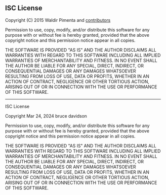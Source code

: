 ## ISC License

Copyright (C) 2015 Waldir Pimenta and [contributors](https://github.com/browserpad/browserpad/contributors)

Permission to use, copy, modify, and/or distribute this software
for any purpose with or without fee is hereby granted,
provided that the above copyright notice and this permission notice
appear in all copies.

THE SOFTWARE IS PROVIDED "AS IS"
AND THE AUTHOR DISCLAIMS ALL WARRANTIES WITH REGARD TO THIS SOFTWARE
INCLUDING ALL IMPLIED WARRANTIES OF MERCHANTABILITY AND FITNESS.
IN NO EVENT SHALL THE AUTHOR BE LIABLE
FOR ANY SPECIAL, DIRECT, INDIRECT, OR CONSEQUENTIAL DAMAGES
OR ANY DAMAGES WHATSOEVER RESULTING FROM LOSS OF USE, DATA OR PROFITS,
WHETHER IN AN ACTION OF CONTRACT, NEGLIGENCE OR OTHER TORTIOUS ACTION,
ARISING OUT OF OR IN CONNECTION WITH THE USE OR PERFORMANCE OF THIS SOFTWARE.

---------------------------------------------------------------------------------------------------------------------

ISC License

Copyright Mar 24, 2024 bruce davidson

Permission to use, copy, modify, and/or distribute this software for any purpose with or without fee is hereby granted, provided that the above copyright notice and this permission notice appear in all copies.

THE SOFTWARE IS PROVIDED "AS IS" AND THE AUTHOR DISCLAIMS ALL WARRANTIES WITH REGARD TO THIS SOFTWARE INCLUDING ALL IMPLIED WARRANTIES OF MERCHANTABILITY AND FITNESS. IN NO EVENT SHALL THE AUTHOR BE LIABLE FOR ANY SPECIAL, DIRECT, INDIRECT, OR CONSEQUENTIAL DAMAGES OR ANY DAMAGES WHATSOEVER RESULTING FROM LOSS OF USE, DATA OR PROFITS, WHETHER IN AN ACTION OF CONTRACT, NEGLIGENCE OR OTHER TORTIOUS ACTION, ARISING OUT OF OR IN CONNECTION WITH THE USE OR PERFORMANCE OF THIS SOFTWARE.